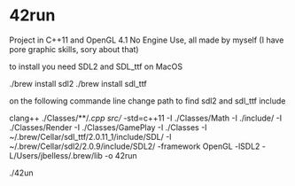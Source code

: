 # 42run

Project in C++11 and OpenGL 4.1
No Engine Use, all made by myself (I have pore graphic skills, sory about that)

to install you need SDL2 and SDL_ttf on MacOS

./brew install sdl2
./brew install sdl_ttf

on the following commande line change path to find sdl2 and sdl_ttf include

clang++ ./Classes/**/*.cpp src/* -std=c++11 -I ./Classes/Math -I ./include/  -I ./Classes/Render -I ./Classes/GamePlay -I ./Classes -I ~/.brew/Cellar/sdl_ttf/2.0.11_1/include/SDL/ -I ~/.brew/Cellar/sdl2/2.0.9/include/SDL2/  -framework OpenGL -lSDL2 -L/Users/jbelless/.brew/lib -o 42run

./42un
